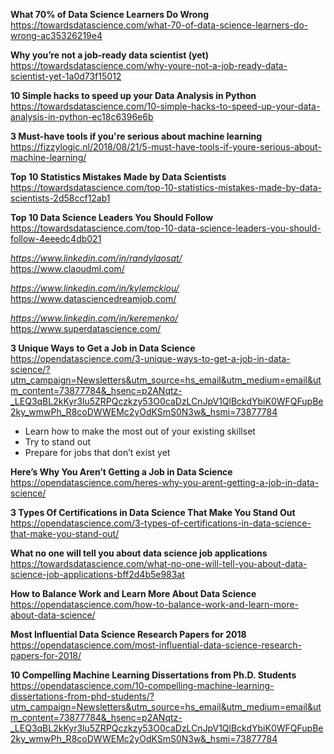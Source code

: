 
__What 70% of Data Science Learners Do Wrong__  
https://towardsdatascience.com/what-70-of-data-science-learners-do-wrong-ac35326219e4  

__Why you’re not a job-ready data scientist (yet)__  
https://towardsdatascience.com/why-youre-not-a-job-ready-data-scientist-yet-1a0d73f15012  

__10 Simple hacks to speed up your Data Analysis in Python__  
https://towardsdatascience.com/10-simple-hacks-to-speed-up-your-data-analysis-in-python-ec18c6396e6b

__3 Must-have tools if you're serious about machine learning__
https://fizzylogic.nl/2018/08/21/5-must-have-tools-if-youre-serious-about-machine-learning/

__Top 10 Statistics Mistakes Made by Data Scientists__  
https://towardsdatascience.com/top-10-statistics-mistakes-made-by-data-scientists-2d58ccf12ab1

__Top 10 Data Science Leaders You Should Follow__  
https://towardsdatascience.com/top-10-data-science-leaders-you-should-follow-4eeedc4db021  

  *https://www.linkedin.com/in/randylaosat/*  
  https://www.claoudml.com/
  
  *https://www.linkedin.com/in/kylemckiou/*  
  https://www.datasciencedreamjob.com/

  *https://www.linkedin.com/in/keremenko/*  
  https://www.superdatascience.com/


__3 Unique Ways to Get a Job in Data Science__
https://opendatascience.com/3-unique-ways-to-get-a-job-in-data-science/?utm_campaign=Newsletters&utm_source=hs_email&utm_medium=email&utm_content=73877784&_hsenc=p2ANqtz-_LEQ3qBL2kKyr3lu5ZRPQczkzy53O0caDzLCnJpV1QlBckdYbiK0WFQFupBe2ky_wmwPh_R8coDWWEMc2yOdKSmS0N3w&_hsmi=73877784


-    Learn how to make the most out of your existing skillset
-    Try to stand out
-    Prepare for jobs that don’t exist yet

__Here’s Why You Aren’t Getting a Job in Data Science__
https://opendatascience.com/heres-why-you-arent-getting-a-job-in-data-science/

__3 Types Of Certifications in Data Science That Make You Stand Out__
https://opendatascience.com/3-types-of-certifications-in-data-science-that-make-you-stand-out/

__What no one will tell you about data science job applications__
https://towardsdatascience.com/what-no-one-will-tell-you-about-data-science-job-applications-bff2d4b5e983at 

__How to Balance Work and Learn More About Data Science__
https://opendatascience.com/how-to-balance-work-and-learn-more-about-data-science/

__Most Influential Data Science Research Papers for 2018__
https://opendatascience.com/most-influential-data-science-research-papers-for-2018/

__10 Compelling Machine Learning Dissertations from Ph.D. Students__
https://opendatascience.com/10-compelling-machine-learning-dissertations-from-phd-students/?utm_campaign=Newsletters&utm_source=hs_email&utm_medium=email&utm_content=73877784&_hsenc=p2ANqtz-_LEQ3qBL2kKyr3lu5ZRPQczkzy53O0caDzLCnJpV1QlBckdYbiK0WFQFupBe2ky_wmwPh_R8coDWWEMc2yOdKSmS0N3w&_hsmi=73877784
   
